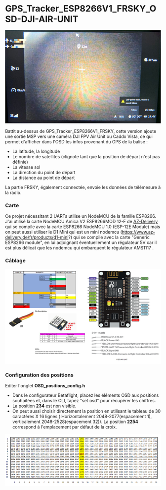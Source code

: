 # GPS_Tracker_ESP8266V1_FRSKY_OSD-DJI-AIR-UNIT

<img src="img/GOOGLES.PNG" width = "600">

Battit au-dessus de GPS_Tracker_ESP8266V1_FRSKY, cette version ajoute une sortie MSP vers une caméra 
DJI FPV Air Unit ou Caddx Vista, ce qui permet d'afficher dans l'OSD les infos provenant du GPS de la balise :
* La latitude, la longitude
* Le nombre de satellites (clignote tant que la position de départ n'est pas définie)
* La vitesse sol
* La direction du point de départ
* La distance au point de départ

La partie FRSKY, également connectée, envoie les données de télémesure à la radio.

### Carte
Ce projet nécessitant 2 UARTs utilise un NodeMCU de la famille ESP8266.
J'ai utilisé la carte NodeMCU Amica V2 ESP8266MOD 12-F de [AZ-Delivery](https://www.az-delivery.de/fr/products/nodemcu) qui se compile avec la carte ESP8266 NodeMCU 1.0 (ESP-12E Module) mais on peut aussi utiliser le D1 Mini qui est un mini nodemcu (https://www.az-delivery.de/fr/products/d1-mini?) qui se compile avec la carte "Generic ESP8266 module", en lui adjoignant éventuellement un régulateur 5V car il est plus délicat que les nodemcu qui embarquent le régulateur AMS1117 .

### Câblage

<img src="img/Schema.PNG" width = "800">

### Configuration des positions

Editer l'onglet **OSD_positions_config.h**

* Dans le configurateur Betaflight, placez les éléments OSD aux positions souhaitées et, dans le CLI, tapez "set osd" pour récupérer les chiffres.
* La position **234** est non visible. 
* On peut aussi choisir directement la position en utilisant le tableau de  30 caractères X 16 lignes ( Horizontalement 2048-2077(espacement 1), 
verticalement 2048-2528(espacement 32)). La position **2254** correspond à l'emplacement par défaut de la croix.

<img src="img/OSD_positions.png" width = "800">
